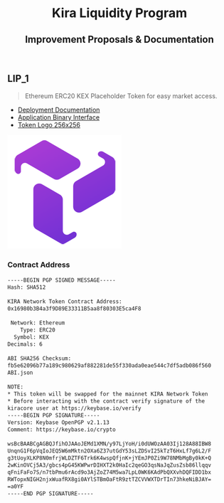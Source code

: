 <div align="center">
  <h1>Kira Liquidity Program</h1>
  <h2>Improvement Proposals & Documentation</h2>
  <br/>  
</div>

## LIP_1

> Ethereum ERC20 KEX Placeholder Token for easy market access. 

* [Deployment Documentation](./LIP_1/README.md)
* [Application Binary Interface](./LIP_1/ABI.json)
* [Token Logo 256x256](./LIP_1/doc/KEX-256x256.png)

![picture 1](./LIP_1/doc/KEX-256x256.png)  

### Contract Address

```
-----BEGIN PGP SIGNED MESSAGE-----
Hash: SHA512

KIRA Network Token Contract Address:
0x16980b3B4a3f9D89E33311B5aa8f80303E5ca4F8

 Network: Ethereum
    Type: ERC20
  Symbol: KEX
Decimals: 6

ABI SHA256 Checksum:
fb5e62096b77a189c980629af882281de55f330ada0eae544c7df5adb086f560  ABI.json

NOTE: 
* This token will be swapped for the mainnet KIRA Network Token 
* Before interacting with the contract verify signature of the kiracore user at https://keybase.io/verify
-----BEGIN PGP SIGNATURE-----
Version: Keybase OpenPGP v2.1.13
Comment: https://keybase.io/crypto

wsBcBAABCgAGBQJfihOJAAoJEMd1XMN/y97LjYoH/i0dUWOzAA03Ij128A88IBW8
UnqnG1F6pVqIoJEQ5W6mMktn2OXa6Z37utGdY53sLZDSvI25kTzT6HxLf7g6L2/F
g3tUoyXLKP8N0mfrjWLDZTF6Trk6K4wspQfjnK+jYEmJP0Zi9W78NMbMgBy0kK+Q
2wKinOVCj5A3/gbcs4pG45KWPwrDIHXT2k0HaIc2qeGO3qsNaJqZusZsb86llqqv
qFniFaFo7S/n7tbPmu6rAcd9o3AjZoZ74M5wa7LpL0WK6KAdPbQXXvhDQFIDD1bx
RWTopxNIGH2njxWuafRX8gi0AYlSTBmOaFtR9ztTZCVVWXTDrTIn73hkeNiBJAY=
=a0YF
-----END PGP SIGNATURE-----

```